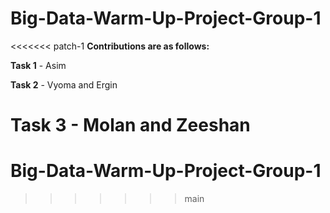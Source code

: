 # Big-Data-Warm-Up-Project-Group-1
<<<<<<< patch-1
**Contributions are as follows:**

**Task 1** - Asim

**Task 2** - Vyoma and Ergin

**Task 3** - Molan and Zeeshan
=======
# Big-Data-Warm-Up-Project-Group-1
>>>>>>> main
